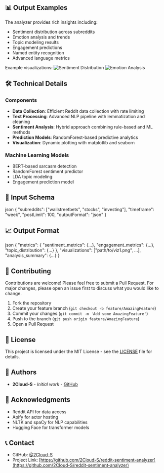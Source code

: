 ## 📊 Output Examples

The analyzer provides rich insights including:

- Sentiment distribution across subreddits
- Emotion analysis and trends
- Topic modeling results
- Engagement predictions
- Named entity recognition
- Advanced language metrics

Example visualizations:
![Sentiment Distribution](https://drive.google.com/file/d/1Nu4kJ5pohm1QOghhwMhrjdKrGDVJhlTG/view?usp=sharing)
![Emotion Analysis](https://drive.google.com/file/d/1GVJPZbYImknWgTCCfIvIpyEVC4XlMSSU/view?usp=sharing)

## 🛠️ Technical Details

### Components

- **Data Collection**: Efficient Reddit data collection with rate limiting
- **Text Processing**: Advanced NLP pipeline with lemmatization and cleaning
- **Sentiment Analysis**: Hybrid approach combining rule-based and ML methods
- **Prediction Models**: RandomForest-based predictive analytics
- **Visualization**: Dynamic plotting with matplotlib and seaborn

### Machine Learning Models

- BERT-based sarcasm detection
- RandomForest sentiment predictor
- LDA topic modeling
- Engagement prediction model

## 📝 Input Schema
json
{
"subreddits": ["wallstreetbets", "stocks", "investing"],
"timeframe": "week",
"postLimit": 100,
"outputFormat": "json"
}

## 📈 Output Format
json
{
"metrics": {
"sentiment_metrics": {...},
"engagement_metrics": {...},
"topic_distribution": {...}
},
"visualizations": ["path/to/viz1.png", ...],
"analysis_summary": {...}
}


## 🤝 Contributing

Contributions are welcome! Please feel free to submit a Pull Request. For major changes, please open an issue first to discuss what you would like to change.

1. Fork the repository
2. Create your feature branch (`git checkout -b feature/AmazingFeature`)
3. Commit your changes (`git commit -m 'Add some AmazingFeature'`)
4. Push to the branch (`git push origin feature/AmazingFeature`)
5. Open a Pull Request

## 📄 License

This project is licensed under the MIT License - see the [LICENSE](LICENSE) file for details.

## 👥 Authors

- **2Cloud-S** - *Initial work* - [GitHub](https://github.com/2Cloud-S)

## 🙏 Acknowledgments

- Reddit API for data access
- Apify for actor hosting
- NLTK and spaCy for NLP capabilities
- Hugging Face for transformer models

## 📞 Contact

- GitHub: [@2Cloud-S](https://github.com/2Cloud-S)
- Project Link: [https://github.com/2Cloud-S/reddit-sentiment-analyzer](https://github.com/2Cloud-S/reddit-sentiment-analyzer)
